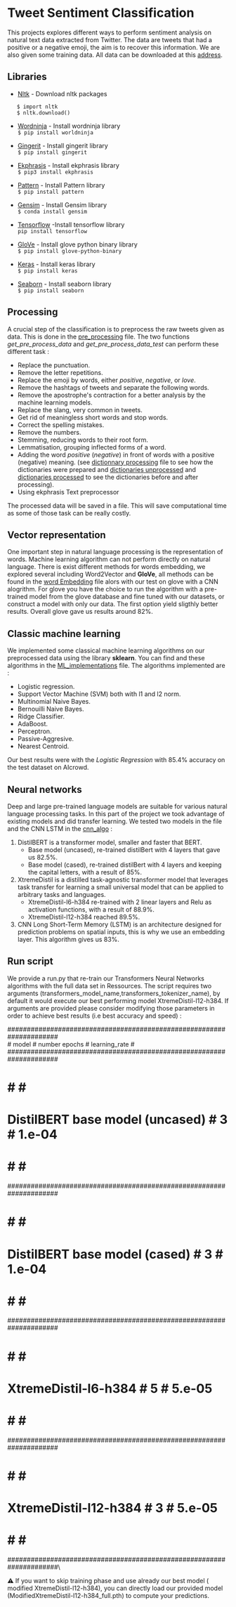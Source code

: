 # Tweet Sentiment Classification

This projects explores different ways to perform sentiment analysis on natural text data extracted from Twitter.  The data are tweets that had a positive or a negative emoji, the aim is to recover this information. We are also given some training data. All data can be downloaded at this [address](https://www.aicrowd.com/challenges/epfl-ml-text-classification).

## Libraries

* [Nltk](https://www.nltk.org/ "Nltk") - Download nltk packages
```$ python
   $ import nltk
   $ nltk.download()
   ```
   
* [Wordninja](https://github.com/keredson/wordninja "git wordninja") - Install wordninja library  
```$ pip install worldninja```

* [Gingerit](https://github.com/Azd325/gingerit "git gingerit") - Install gingerit library  
```$ pip install gingerit```

* [Ekphrasis](https://github.com/cbaziotis/ekphrasis "ekphrasis") - Install ekphrasis library  
```$ pip3 install ekphrasis```

* [Pattern](https://github.com/clips/pattern "Pattern") - Install Pattern library  
```$ pip install pattern```

* [Gensim](https://github.com/RaRe-Technologies/gensim "gensim") - Install Gensim library  
```$ conda install gensim```

* [Tensorflow](https://www.tensorflow.org/ "tensor") -Install tensorflow library  
```pip install tensorflow```

* [GloVe](https://github.com/stanfordnlp/GloVe "glove") - Install glove python binary library  
```$ pip install glove-python-binary```

* [Keras](https://keras.io/ "keras") - Install keras library  
```$ pip install keras```

* [Seaborn](https://github.com/mwaskom/seaborn "seaborn") - Install seaborn library  
```$ pip install seaborn```

## Processing

A crucial step of the classification is to preprocess the raw tweets given as data. This is done in the [pre_processing](helper/pre_processing.py) file. The two functions *get_pre_process_data* and *get_pre_process_data_test* can perform these different task : 

- Replace the punctuation.
- Remove the letter repetitions.
- Replace the emoji by words, either *positive*, *negative*, or *love*.
- Remove the hashtags of tweets and separate the following words.
- Remove the apostrophe's contraction for a better analysis by the machine learning models.
- Replace the slang, very common in tweets.
- Get rid of meaningless short words and stop words.
- Correct the spelling mistakes.
- Remove the numbers.
- Stemming, reducing words to their root form.
- Lemmatisation, grouping inflected forms of a word.
- Adding the word *positive* (*negative*) in front of words with a positive (negative) meaning. (see [dictionnary processing](helper/dictionnaryProcessing.ipynb) file to see how the dictionaries were prepared and [dictionaries unprocessed](Resources/initialDictionnaries) and [dictionaries processed](Resources/Dict_pos_neg) to see the dictionaries before and after processing).
- Using ekphrasis Text preprocessor

The processed data will be saved in a file. This will save computational time as some of those task can be really costly.



## Vector representation

One important step in natural language processing is the representation of words. Machine learning algorithm can not perform directly on natural language. There is exist different methods for words embedding, we explored several including Word2Vector and **GloVe**, all methods can be found in the [word Embedding](helper/WordEmbedding.ipynb) file alors with our test on glove with a CNN alogrithm. For glove you have the choice to run the algorithm with a pre-trained model from the glove database and fine tuned with our datasets, or construct a model with only our data. The first option yield sligthly better results. Overall glove gave us results around 82%.

## Classic machine learning

We implemented some classical machine learning algorithms on our preprocessed data using the library **sklearn**. You can find and these algorithms in the [ML_implementations](helper/ML_implementations.ipynb) file. The algorithms implemented are :

- Logistic regression.
- Support Vector Machine (SVM) both with l1 and l2 norm.
- Multinomial Naive Bayes.
- Bernouilli Naive Bayes.
- Ridge Classifier.
- AdaBoost.
- Perceptron.
- Passive-Aggresive.
- Nearest Centroid.

Our best results were with the *Logistic Regression* with 85.4% accuracy on the test dataset on AIcrowd.

## Neural networks

Deep and large pre-trained language models are suitable for various natural language processing tasks. In this part of the project we took advantage of existing models and did transfer learning. We tested two models in the []() file and the CNN LSTM in the [cnn_algo](helper/cnn_algo.ipynb)  :

1. DistilBERT is a transformer model, smaller and faster that BERT.
   - Base model (uncased), re-trained distilBert with 4 layers that gave us 82.5%.
   - Base model (cased), re-trained distilBert with 4 layers and keeping the capital letters, with a result of 85%.
2. XtremeDistil is a distilled task-agnostic transformer model that leverages task transfer for learning a small universal model that can be applied to arbitrary tasks and languages.
   - XtremeDistil-l6-h384 re-trained with 2 linear layers and Relu as activation functions, with a result of 88.9%.
   - XtremeDistil-l12-h384 reached 89.5%.
3. CNN Long Short-Term Memory (LSTM)  is an architecture designed for prediction problems on spatial inputs, this is why we use an embedding layer. This algorithm gives us 83%.

## Run script
We provide a run.py that re-train our Transformers Neural Networks algorithms with the full data set in Ressources.
The script requires two arguments (transformers_model_name,transformers_tokenizer_name), by default it would execute our best performing model XtremeDistil-l12-h384.
If arguments are provided please consider modifying those parameters in order to achieve best results (i.e best accuracy and speed) :

\#####################################################################\
\#              model                # number epochs # learning_rate #\
#####################################################################
#                                   #               #               #
#  DistilBERT base model (uncased)  #       3       #    1.e-04     #
#                                   #               #               #
#####################################################################
#                                   #               #               #
#  DistilBERT base model (cased)    #       3       #    1.e-04     #
#                                   #               #               #
#####################################################################
#                                   #               #               # 
#      XtremeDistil-l6-h384         #       5       #    5.e-05     #
#                                   #               #               #
#####################################################################
#                                   #               #               #
#      XtremeDistil-l12-h384        #       3       #    5.e-05     #
#                                   #               #               #
#####################################################################\

⚠️ If you want to skip training phase and use already our best model ( modified XtremeDistil-l12-h384), you can directly load our provided model (ModifiedXtremeDistil-l12-h384_full.pth) to compute your predictions.



